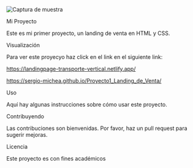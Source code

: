 ![Captura de muestra](https://github.com/Sergio-Michea/Proyecto1_Landing_de_Venta/assets/146788818/0a1e6279-ef9a-44a8-a33d-f4dab65ef645)

Mi Proyecto

Este es mi primer proyecto, un landing de venta en HTML y CSS.

Visualización

Para ver este proyecyo haz click en el link en el siguiente link:

https://landingpage-transporte-vertical.netlify.app/

https://sergio-michea.github.io/Proyecto1_Landing_de_Venta/

Uso

Aquí hay algunas instrucciones sobre cómo usar este proyecto.

Contribuyendo

Las contribuciones son bienvenidas. Por favor, haz un pull request para sugerir mejoras.

Licencia

Este proyecto es con fines académicos
        
